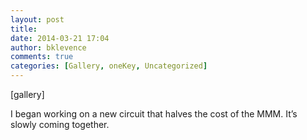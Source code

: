 ```yaml
---
layout: post
title: 
date: 2014-03-21 17:04
author: bklevence
comments: true
categories: [Gallery, oneKey, Uncategorized]
---
```

[gallery]
<p>I began working on a new circuit that halves the cost of the MMM. It&rsquo;s slowly coming together.</p>
